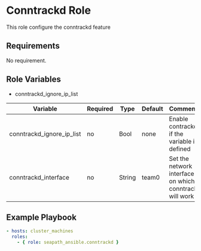 # Conntrackd Role

This role configure the conntrackd feature

## Requirements

No requirement.

## Role Variables

- conntrackd_ignore_ip_list

| Variable                   | Required | Type   | Default | Comments                                                |
|----------------------------|----------|--------|---------|---------------------------------------------------------|
| conntrackd_ignore_ip_list  | no       | Bool   | none    | Enable contrackd if the variable is defined             |
| conntrackd_interface       | no       | String | team0   | Set the network interface on which conntrackd will work |

## Example Playbook

```yaml
- hosts: cluster_machines
  roles:
    - { role: seapath_ansible.conntrackd }
```
